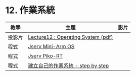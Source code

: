 # 12. 作業系統

| 教學 | 主題  | 影片  |
|--------|------|-----|
| 投影片 | [Lecture12 : Operating System (pdf)](http://nand2tetris.org/lectures/PDF/lecture%2006%20assembler.pdf)  |  |
| 程式 | [Jserv Mini-Arm OS](https://github.com/embedded2015/mini-arm-os)  |  |
| 程式 | [Jserv Piko-RT](https://github.com/Piko-RT)  |  |
| 程式 | [建立自己的作業系統 - step by step](http://fichugh.blogspot.tw/2017/04/step-by-step.html)  |  |
